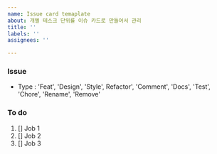 ```yaml
---
name: Issue card temaplate
about: 개별 테스크 단위를 이슈 카드로 만들어서 관리
title: ''
labels: ''
assignees: ''

---
```


### Issue
- Type : 'Feat', 'Design', 'Style', Refactor', 'Comment', 'Docs', 'Test', 'Chore', 'Rename', 'Remove'

### To do
1. [] Job 1
2. [] Job 2
3. [] Job 3
